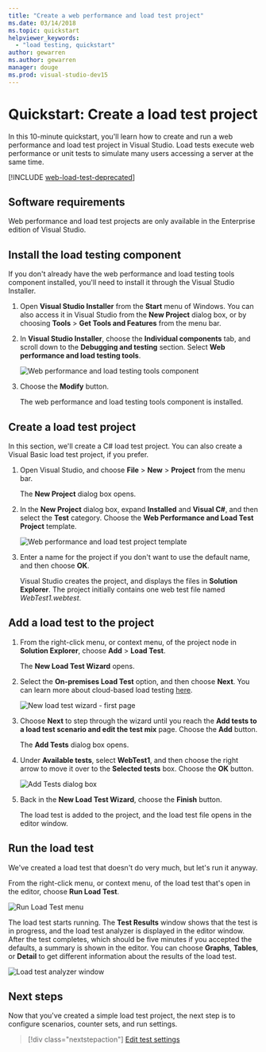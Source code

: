```yaml
---
title: "Create a web performance and load test project"
ms.date: 03/14/2018
ms.topic: quickstart
helpviewer_keywords:
  - "load testing, quickstart"
author: gewarren
ms.author: gewarren
manager: douge
ms.prod: visual-studio-dev15
---
```

# Quickstart: Create a load test project

In this 10-minute quickstart, you'll learn how to create and run a web performance and load test project in Visual Studio. Load tests execute web performance or unit tests to simulate many users accessing a server at the same time.

[!INCLUDE [web-load-test-deprecated](includes/web-load-test-deprecated.md)]

## Software requirements

Web performance and load test projects are only available in the Enterprise edition of Visual Studio.

## Install the load testing component

If you don't already have the web performance and load testing tools component installed, you'll need to install it through the Visual Studio Installer.

1. Open **Visual Studio Installer** from the **Start** menu of Windows. You can also access it in Visual Studio from the **New Project** dialog box, or by choosing **Tools** > **Get Tools and Features** from the menu bar.

1. In **Visual Studio Installer**, choose the **Individual components** tab, and scroll down to the **Debugging and testing** section. Select **Web performance and load testing tools**.

   ![Web performance and load testing tools component](media/web-perf-load-testing-tools-component.png)

1. Choose the **Modify** button.

   The web performance and load testing tools component is installed.

## Create a load test project

In this section, we'll create a C# load test project. You can also create a Visual Basic load test project, if you prefer.

1. Open Visual Studio, and choose **File** > **New** > **Project** from the menu bar.

   The **New Project** dialog box opens.

1. In the **New Project** dialog box, expand **Installed** and **Visual C#**, and then select the **Test** category. Choose the **Web Performance and Load Test Project** template.

   ![Web performance and load test project template](media/web-perf-load-test-project-template.png)

1. Enter a name for the project if you don't want to use the default name, and then choose **OK**.

   Visual Studio creates the project, and displays the files in **Solution Explorer**. The project initially contains one web test file named *WebTest1.webtest*.

## Add a load test to the project

1. From the right-click menu, or context menu, of the project node in **Solution Explorer**, choose **Add** > **Load Test**.

   The **New Load Test Wizard** opens.

1. Select the **On-premises Load Test** option, and then choose **Next**. You can learn more about cloud-based load testing [here](/azure/devops/test/load-test/get-started-simple-cloud-load-test?view=vsts).

   ![New load test wizard - first page](media/load-test-wizard-page-1.png)

1. Choose **Next** to step through the wizard until you reach the **Add tests to a load test scenario and edit the test mix** page. Choose the **Add** button.

   The **Add Tests** dialog box opens.

1. Under **Available tests**, select **WebTest1**, and then choose the right arrow to move it over to the **Selected tests** box. Choose the **OK** button.

   ![Add Tests dialog box](media/add-tests-dialog-box.png)

1. Back in the **New Load Test Wizard**, choose the **Finish** button.

   The load test is added to the project, and the load test file opens in the editor window.

## Run the load test

We've created a load test that doesn't do very much, but let's run it anyway.

From the right-click menu, or context menu, of the load test that's open in the editor, choose **Run Load Test**.

![Run Load Test menu](media/run-load-test.png)

The load test starts running. The **Test Results** window shows that the test is in progress, and the load test analyzer is displayed in the editor window. After the test completes, which should be five minutes if you accepted the defaults, a summary is shown in the editor. You can choose **Graphs**, **Tables**, or **Detail** to get different information about the results of the load test.

![Load test analyzer window](media/load-test-analyzer.png)

## Next steps

Now that you've created a simple load test project, the next step is to configure scenarios, counter sets, and run settings.

> [!div class="nextstepaction"]
> [Edit test settings](edit-load-tests.md)
